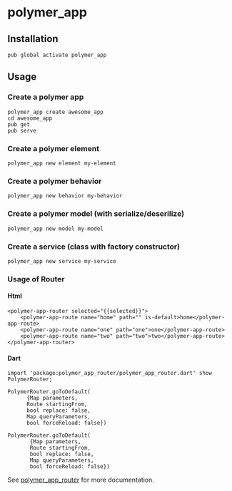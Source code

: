 # polymer_app

## Installation

    pub global activate polymer_app
    
## Usage

### Create a polymer app

    polymer_app create awesome_app
    cd awesome_app
    pub get
    pub serve

### Create a polymer element

    polymer_app new element my-element
    
### Create a polymer behavior

    polymer_app new behavior my-behavior
    
### Create a polymer model (with serialize/deserilize)

    polymer_app new model my-model
    
### Create a service (class with factory constructor)

    polymer_app new service my-service
    
### Usage of Router

#### Html

    <polymer-app-router selected="{{selected}}">
        <polymer-app-route name="home" path="" is-default>home</polymer-app-route>
        <polymer-app-route name="one" path="one">one</polymer-app-route>
        <polymer-app-route name="two" path="two">two</polymer-app-route>
    </polymer-app-router>
    
#### Dart

    import 'package:polymer_app_router/polymer_app_router.dart' show PolymerRouter;
    
    PolymerRouter.goToDefault(
          {Map parameters,
          Route startingFrom,
          bool replace: false,
          Map queryParameters,
          bool forceReload: false})
          
    PolymerRouter.goToDefault(
           {Map parameters,
           Route startingFrom,
           bool replace: false,
           Map queryParameters,
           bool forceReload: false})
   
See [polymer_app_router](https://github.com/lejard-h/polymer_app_router) for more documentation. 